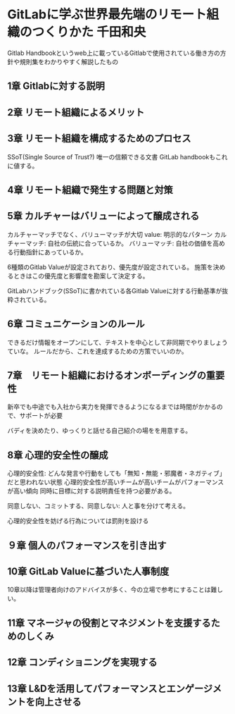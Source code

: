 # GitLabに学ぶ世界最先端のリモート組織のつくりかた 千田和央
Gitlab Handbookというweb上に載っているGitlabで使用されている働き方の方針や規則集をわかりやすく解説したもの

## 1章 Gitlabに対する説明
## 2章 リモート組織によるメリット
## 3章 リモート組織を構成するためのプロセス

SSoT(Single Source of Trust?)
唯一の信頼できる文書
GitLab handbookもこれに値する。

## 4章 リモート組織で発生する問題と対策
## 5章 カルチャーはバリューによって醸成される
カルチャーマッチでなく、バリューマッチが大切
value: 明示的なパターン
カルチャーマッチ: 自社の伝統に合っているか。
バリューマッチ: 自社の価値を高める行動指針にあっているか。

6種類のGitlab Valueが設定されており、優先度が設定されている。
施策を決めるときはこの優先度と影響度を勘案して決定する。

GitLabハンドブック(SSoT)に書かれている各Gitlab Valueに対する行動基準が抜粋されている。

## 6章 コミュニケーションのルール

できるだけ情報をオープンにして、テキストを中心として非同期でやりましょうていな。
ルールだから、これを達成するための方策でいいのか。

## 7章　リモート組織におけるオンボーディングの重要性

新卒でも中途でも入社から実力を発揮できるようになるまでは時間がかかるので、サポートが必要

バディを決めたり、ゆっくりと話せる自己紹介の場をを用意する。

## 8章 心理的安全性の醸成

心理的安全性: どんな発言や行動をしても「無知・無能・邪魔者・ネガティブ」だと思われない状態
心理的安全性が高いチームが高いチームがパフォーマンスが高い傾向
同時に目標に対する説明責任を持つ必要がある。

同意しない、コミットする、同意しない: 人と事を分けて考える。

心理的安全性を妨げる行為については罰則を設ける

## ９章 個人のパフォーマンスを引き出す

## 10章 GitLab Valueに基づいた人事制度
10章以降は管理者向けのアドバイスが多く、今の立場で参考にすることは難しい。
## 11章 マネージャの役割とマネジメントを支援するためのしくみ
## 12章 コンディショニングを実現する
## 13章 L&Dを活用してパフォーマンスとエンゲージメントを向上させる

